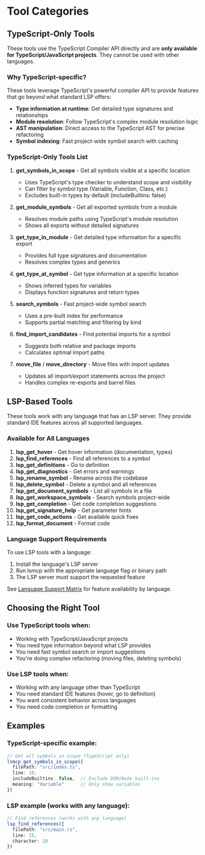 # Tool Categories

## TypeScript-Only Tools

These tools use the TypeScript Compiler API directly and are **only available for TypeScript/JavaScript projects**. They cannot be used with other languages.

### Why TypeScript-specific?

These tools leverage TypeScript's powerful compiler API to provide features that go beyond what standard LSP offers:

- **Type information at runtime**: Get detailed type signatures and relationships
- **Module resolution**: Follow TypeScript's complex module resolution logic
- **AST manipulation**: Direct access to the TypeScript AST for precise refactoring
- **Symbol indexing**: Fast project-wide symbol search with caching

### TypeScript-Only Tools List

1. **get_symbols_in_scope** - Get all symbols visible at a specific location
   - Uses TypeScript's type checker to understand scope and visibility
   - Can filter by symbol type (Variable, Function, Class, etc.)
   - Excludes built-in types by default (includeBuiltins: false)

2. **get_module_symbols** - Get all exported symbols from a module
   - Resolves module paths using TypeScript's module resolution
   - Shows all exports without detailed signatures

3. **get_type_in_module** - Get detailed type information for a specific export
   - Provides full type signatures and documentation
   - Resolves complex types and generics

4. **get_type_at_symbol** - Get type information at a specific location
   - Shows inferred types for variables
   - Displays function signatures and return types

5. **search_symbols** - Fast project-wide symbol search
   - Uses a pre-built index for performance
   - Supports partial matching and filtering by kind

6. **find_import_candidates** - Find potential imports for a symbol
   - Suggests both relative and package imports
   - Calculates optimal import paths

7. **move_file** / **move_directory** - Move files with import updates
   - Updates all import/export statements across the project
   - Handles complex re-exports and barrel files

## LSP-Based Tools

These tools work with any language that has an LSP server. They provide standard IDE features across all supported languages.

### Available for All Languages

1. **lsp_get_hover** - Get hover information (documentation, types)
2. **lsp_find_references** - Find all references to a symbol
3. **lsp_get_definitions** - Go to definition
4. **lsp_get_diagnostics** - Get errors and warnings
5. **lsp_rename_symbol** - Rename across the codebase
6. **lsp_delete_symbol** - Delete a symbol and all references
7. **lsp_get_document_symbols** - List all symbols in a file
8. **lsp_get_workspace_symbols** - Search symbols project-wide
9. **lsp_get_completion** - Get code completion suggestions
10. **lsp_get_signature_help** - Get parameter hints
11. **lsp_get_code_actions** - Get available quick fixes
12. **lsp_format_document** - Format code

### Language Support Requirements

To use LSP tools with a language:
1. Install the language's LSP server
2. Run lsmcp with the appropriate language flag or binary path
3. The LSP server must support the requested feature

See [Language Support Matrix](./LANGUAGE_SUPPORT_MATRIX.md) for feature availability by language.

## Choosing the Right Tool

### Use TypeScript tools when:
- Working with TypeScript/JavaScript projects
- You need type information beyond what LSP provides
- You need fast symbol search or import suggestions
- You're doing complex refactoring (moving files, deleting symbols)

### Use LSP tools when:
- Working with any language other than TypeScript
- You need standard IDE features (hover, go to definition)
- You want consistent behavior across languages
- You need code completion or formatting

## Examples

### TypeScript-specific example:
```typescript
// Get all symbols in scope (TypeScript only)
lsmcp_get_symbols_in_scope({
  filePath: "src/index.ts",
  line: 10,
  includeBuiltins: false,  // Exclude DOM/Node built-ins
  meaning: "Variable"      // Only show variables
})
```

### LSP example (works with any language):
```typescript
// Find references (works with any language)
lsp_find_references({
  filePath: "src/main.rs",
  line: 15,
  character: 10
})
```
